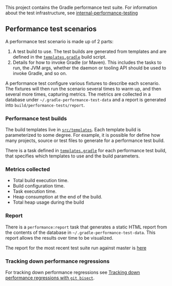
This project contains the Gradle performance test suite. For information about the test infrastructure, see [internal-performance-testing](../internal-performance-testing)

## Performance test scenarios

A performance test scenario is made up of 2 parts:

1. A test build to use. The test builds are generated from templates and are defined in the [`templates.gradle`](templates.gradle) build script. 
2. Details for how to invoke Gradle (or Maven). This includes the tasks to run, the JVM args, whether the daemon or tooling API should be used to invoke Gradle, and so on.

A performance test configure various fixtures to describe each scenario. The fixtures will then run the scenario several times to warm up, and then several more times, capturing metrics.
The metrics are collected in a database under `~/.gradle-performance-test-data` and a report is generated into `build/performance-tests/report`.

### Performance test builds

The build templates live in [`src/templates`](src/templates). Each template build is parameterized to some degree. For example, it is possible for define how many projects, source 
or test files to generate for a performance test build.

There is a task defined in [`templates.gradle`](templates.gradle) for each performance test build, that specifies which templates to use and the build parameters.

### Metrics collected

- Total build execution time.
- Build configuration time.
- Task execution time.
- Heap consumption at the end of the build.
- Total heap usage during the build

### Report

There is a `performance:report` task that generates a static HTML report from the contents of the database in `~/.gradle-performance-test-data`. This report allows the results over
time to be visualized.

The report for the most recent test suite run against master is [here](https://builds.gradle.org/repository/download/Gradle_Master_Performance_Linux/.lastFinished/results/report/index.html)

### Tracking down performance regressions

For tracking down performance regressions see [Tracking down performance regressions with `git bisect`](docs/performance-bisect.md).
